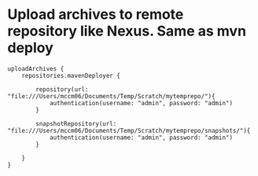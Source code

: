 # Upload archives to remote repository like Nexus. Same as mvn deploy
```
uploadArchives {
    repositories.mavenDeployer {

        repository(url: "file:///Users/mccm06/Documents/Temp/Scratch/mytemprepo/"){
            authentication(username: "admin", password: "admin")
        }

        snapshotRepository(url: "file:///Users/mccm06/Documents/Temp/Scratch/mytemprepo/snapshots/"){
            authentication(username: "admin", password: "admin")
        }

    }
}
```